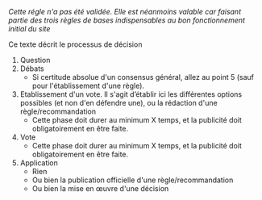 *Cette régle n'a pas été validée. Elle est néanmoins valable car faisant partie des trois règles de bases indispensables au bon fonctionnement initial du site*

Ce texte décrit le processus de décision 

1. Question
2. Débats
    * Si certitude absolue d'un consensus général, allez au point 5 (sauf pour l'établissement d'une règle).
3. Etablissement d'un vote. Il s'agit d’établir ici les différentes options possibles (et non d'en défendre une), ou la rédaction d'une règle/recommandation
    * Cette phase doit durer au minimum X temps, et la publicité doit obligatoirement en être faite.
4. Vote
    * Cette phase doit durer au minimum X temps, et la publicité doit obligatoirement en être faite.
5. Application
    * Rien
    * Ou bien la publication officielle d'une règle/recommandation
    * Ou bien la mise en œuvre d'une décision
